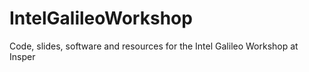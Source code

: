# IntelGalileoWorkshop
Code, slides, software and resources for the Intel Galileo Workshop at Insper
